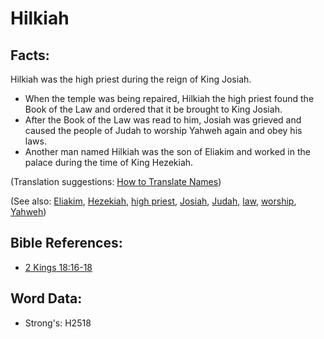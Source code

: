# Hilkiah #

## Facts: ##

Hilkiah was the high priest during the reign of King Josiah. 

* When the temple was being repaired, Hilkiah the high priest found the Book of the Law and ordered that it be brought to King Josiah.
* After the Book of the Law was read to him, Josiah was grieved and caused the people of Judah to worship Yahweh again and obey his laws.
* Another man named Hilkiah was the son of Eliakim and worked in the palace during the time of King Hezekiah.

(Translation suggestions: [How to Translate Names](rc://en/ta/man/translate/translate-names))

(See also: [Eliakim](../names/eliakim.md), [Hezekiah](../names/hezekiah.md), [high priest](../kt/highpriest.md), [Josiah](../names/josiah.md), [Judah](../names/kingdomofjudah.md), [law](../other/law.md), [worship](../kt/worship.md), [Yahweh](../kt/yahweh.md))

## Bible References: ##

* [2 Kings 18:16-18](rc://en/tn/help/2ki/18/16)

## Word Data: ##

* Strong's: H2518
